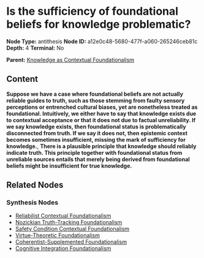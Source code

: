 # Is the sufficiency of foundational beliefs for knowledge problematic?

**Node Type:** antithesis
**Node ID:** a12e0c48-5680-477f-a060-265246ceb81c
**Depth:** 4
**Terminal:** No

**Parent:** [Knowledge as Contextual Foundationalism](knowledge-as-contextual-foundationalism-synthesis-5028d272-b1d7-4a0f-8990-e29c517840eb.md)

## Content

**Suppose we have a case where foundational beliefs are not actually reliable guides to truth, such as those stemming from faulty sensory perceptions or entrenched cultural biases, yet are nonetheless treated as foundational. Intuitively, we either have to say that knowledge exists due to contextual acceptance or that it does not due to factual unreliability. If we say knowledge exists, then foundational status is problematically disconnected from truth. If we say it does not, then epistemic context becomes sometimes insufficient, missing the mark of sufficiency for knowledge.**, **There is a plausible principle that knowledge should reliably indicate truth. This principle together with foundational status from unreliable sources entails that merely being derived from foundational beliefs might be insufficient for true knowledge.**

## Related Nodes

### Synthesis Nodes

- [Reliabilist Contextual Foundationalism](reliabilist-contextual-foundationalism-synthesis-e8895c1e-157b-46b6-93fb-48aa4b1caf50.md)
- [Nozickian Truth-Tracking Foundationalism](nozickian-truth-tracking-foundationalism-synthesis-1679c781-98fd-4b2d-8047-b16f49664712.md)
- [Safety Condition Contextual Foundationalism](safety-condition-contextual-foundationalism-synthesis-ca7886e9-69ac-4297-85cd-eb9ddce08764.md)
- [Virtue-Theoretic Foundationalism](virtue-theoretic-foundationalism-synthesis-899b003d-6590-4cdf-bc11-1e2e93dce722.md)
- [Coherentist-Supplemented Foundationalism](coherentist-supplemented-foundationalism-synthesis-63dd4572-f327-404b-b89f-96b9a996d90d.md)
- [Cognitive Integration Foundationalism](cognitive-integration-foundationalism-synthesis-f3418883-c139-41e4-aff9-d60d5941f65f.md)
